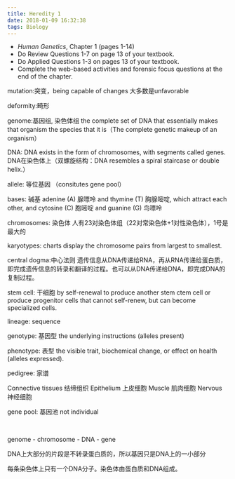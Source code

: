 ```yaml
---
title: Heredity 1
date: 2018-01-09 16:32:38
tags: Biology
---
```


- *Human Genetics*, Chapter 1 (pages 1-14)
- Do Review Questions 1-7 on page 13 of your textbook.
- Do Applied Questions 1-3 on pages 13 of your textbook.
- Complete the web-based activities and forensic focus questions at the end of the chapter.

mutation:突变，being capable of changes 大多数是unfavorable

deformity:畸形

genome:基因组, 染色体组 the complete set of DNA that essentially makes that organism the species that it is（The complete genetic make­up of an organism）

DNA: DNA exists in the form of chromosomes, with segments called genes. DNA在染色体上（双螺旋结构：DNA resembles a spiral staircase or double helix.）

allele: 等位基因 （consitutes gene pool）

bases: 碱基 adenine (A) 腺嘌呤 and thymine (T) 胸腺嘧啶, which attract each other, and cytosine (C) 胞嘧啶 and guanine (G) 鸟嘌呤

chromosomes: 染色体 人有23对染色体组（22对常染色体+1对性染色体），1号是最大的

karyotypes: charts display the chromosome pairs from largest to smallest.

central dogma:中心法则 遗传信息从DNA传递给RNA，再从RNA传递给蛋白质，即完成遗传信息的转录和翻译的过程。也可以从DNA传递给DNA，即完成DNA的复制过程。

stem cell: 干细胞 by self-renewal to produce another stem ctem cell or produce progenitor cells that cannot self-renew, but can become specialized cells.

lineage: sequence

genotype: 基因型 the underlying instructions (alleles present)

phenotype: 表型 the visible trait, biochemical change, or effect on health (alleles expressed). 

pedigree: 家谱

Connective tissues 结缔组织 Epithelium 上皮细胞 Muscle 肌肉细胞 Nervous 神经细胞

gene pool: 基因池 not individual

​			

genome - chromosome - DNA - gene

DNA上大部分的片段是不转录蛋白质的，所以基因只是DNA上的一小部分

每条染色体上只有一个DNA分子。染色体由蛋白质和DNA组成。	
​	

